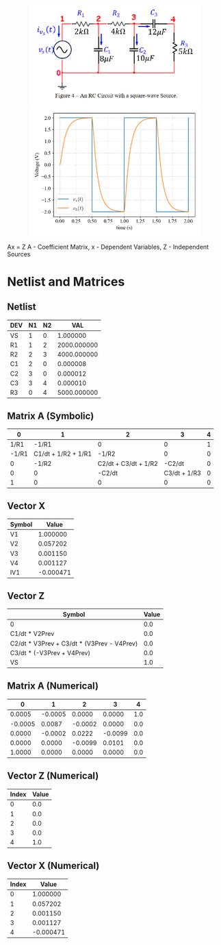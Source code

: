 <p align="center">
      <img src="Assets/Figure3.png" width="400" />
      <img src="Outputs/SquareSourceOutput.png" width="400" />
</p>

Ax = Z      A - Coefficient Matrix, x - Dependent Variables, Z - Independent Sources

# Netlist and Matrices

## Netlist

| DEV | N1 | N2 | VAL |
|-----|----|----|----------------|
| VS  | 1  | 0  | 1.000000       |
| R1  | 1  | 2  | 2000.000000    |
| R2  | 2  | 3  | 4000.000000    |
| C1  | 2  | 0  | 0.000008       |
| C2  | 3  | 0  | 0.000012       |
| C3  | 3  | 4  | 0.000010       |
| R3  | 0  | 4  | 5000.000000    |

## Matrix A (Symbolic)
| 0       | 1        | 2        | 3        | 4  |
|---------|-----------------------|-----------------------------|----------|---|
| 1/R1    | -1/R1                 | 0                           | 0        | 1 |
| -1/R1   | C1/dt + 1/R2 + 1/R1   | -1/R2                       | 0        | 0 |
| 0       | -1/R2                 | C2/dt + C3/dt + 1/R2        | -C2/dt   | 0 |
| 0       | 0                     | -C2/dt                      | C3/dt + 1/R3 | 0 |
| 1       | 0                     | 0                           | 0        | 0 |

## Vector X

| Symbol | Value  |
|-------|--------|
| V1     | 1.000000 |
| V2     | 0.057202 |
| V3     | 0.001150 |
| V4     | 0.001127 |
| IV1    | -0.000471 |

## Vector Z

| Symbol | Value  |
|-------|---------------------------------------------------------------|
| 0                                                           | 0.0  |
| C1/dt * V2Prev                                              | 0.0  |
| C2/dt * V3Prev + C3/dt * (V3Prev - V4Prev)                  | 0.0  |
| C3/dt * (-V3Prev + V4Prev)                                  | 0.0  |
| VS                                                          | 1.0  |

## Matrix A (Numerical)

| 0       | 1        | 2        | 3        | 4  |
|---------|---------|---------|---------|----|
| 0.0005  | -0.0005 | 0.0000  | 0.0000  | 1.0 |
| -0.0005 | 0.0087  | -0.0002 | 0.0000  | 0.0 |
| 0.0000  | -0.0002 | 0.0222  | -0.0099 | 0.0 |
| 0.0000  | 0.0000  | -0.0099 | 0.0101  | 0.0 |
| 1.0000  | 0.0000  | 0.0000  | 0.0000  | 0.0 |

## Vector Z (Numerical)

| Index | Value |
|-------|------|
| 0     | 0.0  |
| 1     | 0.0  |
| 2     | 0.0  |
| 3     | 0.0  |
| 4     | 1.0  |

## Vector X (Numerical)

| Index | Value   |
|-------|---------|
| 0     | 1.000000 |
| 1     | 0.057202 |
| 2     | 0.001150 |
| 3     | 0.001127 |
| 4     | -0.000471 |
